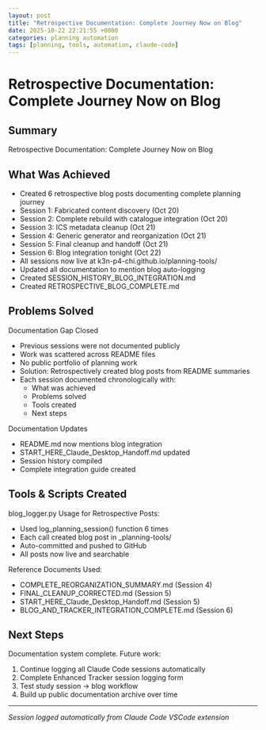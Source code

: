 ```yaml
---
layout: post
title: "Retrospective Documentation: Complete Journey Now on Blog"
date: 2025-10-22 22:21:55 +0000
categories: planning automation
tags: [planning, tools, automation, claude-code]
---
```


# Retrospective Documentation: Complete Journey Now on Blog

## Summary
Retrospective Documentation: Complete Journey Now on Blog

## What Was Achieved
- Created 6 retrospective blog posts documenting complete planning journey
- Session 1: Fabricated content discovery (Oct 20)
- Session 2: Complete rebuild with catalogue integration (Oct 20)
- Session 3: ICS metadata cleanup (Oct 21)
- Session 4: Generic generator and reorganization (Oct 21)
- Session 5: Final cleanup and handoff (Oct 21)
- Session 6: Blog integration tonight (Oct 22)
- All sessions now live at k3n-p4-chi.github.io/planning-tools/
- Updated all documentation to mention blog auto-logging
- Created SESSION_HISTORY_BLOG_INTEGRATION.md
- Created RETROSPECTIVE_BLOG_COMPLETE.md

## Problems Solved
Documentation Gap Closed
- Previous sessions were not documented publicly
- Work was scattered across README files
- No public portfolio of planning work
- Solution: Retrospectively created blog posts from README summaries
- Each session documented chronologically with:
  * What was achieved
  * Problems solved
  * Tools created
  * Next steps

Documentation Updates
- README.md now mentions blog integration
- START_HERE_Claude_Desktop_Handoff.md updated
- Session history compiled
- Complete integration guide created

## Tools & Scripts Created
blog_logger.py Usage for Retrospective Posts:
- Used log_planning_session() function 6 times
- Each call created blog post in _planning-tools/
- Auto-committed and pushed to GitHub
- All posts now live and searchable

Reference Documents Used:
- COMPLETE_REORGANIZATION_SUMMARY.md (Session 4)
- FINAL_CLEANUP_CORRECTED.md (Session 5)
- START_HERE_Claude_Desktop_Handoff.md (Session 5)
- BLOG_AND_TRACKER_INTEGRATION_COMPLETE.md (Session 6)

## Next Steps
Documentation system complete. Future work:
1. Continue logging all Claude Code sessions automatically
2. Complete Enhanced Tracker session logging form
3. Test study session → blog workflow
4. Build up public documentation archive over time

---
*Session logged automatically from Claude Code VSCode extension*
